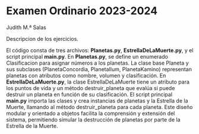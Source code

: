# Examen Ordinario 2023-2024
 Judith M.ª Salas

Descripcion de los ejercicios.

El código consta de tres archivos: **Planetas.py**, **EstrellaDeLaMuerte.py**, y el script principal **main.py**. En **Planetas.py**, se define un enumerado Clasificacion para asignar números a los planetas. La clase base Planeta y sus subclases (PlanetaConcordia, PlanetaIlum, PlanetaKamino) representan planetas con atributos como nombre, volumen y clasificación. En **EstrellaDeLaMuerte.py**, la clase EstrellaDeLaMuerte tiene un atributo para los puntos de vida y un método destruir_planeta que evalúa si puede destruir un planeta en función de su clasificación. El script principal **main.py** importa las clases y crea instancias de planetas y la Estrella de la Muerte, llamando al método destruir_planeta para cada planeta. Este diseño modular y orientado a objetos facilita la comprensión y extensión del sistema, permitiendo simular la destrucción de planetas por parte de la Estrella de la Muerte.

